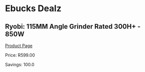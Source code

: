 
# Ebucks Dealz
## Ryobi: 115MM Angle Grinder Rated 300H+ - 850W
[Product Page](https://www.ebucks.com/web/shop/productSelected.do?prodId=372664228&catId=336131693)

Price: R599.00

Savings: 100.0


	